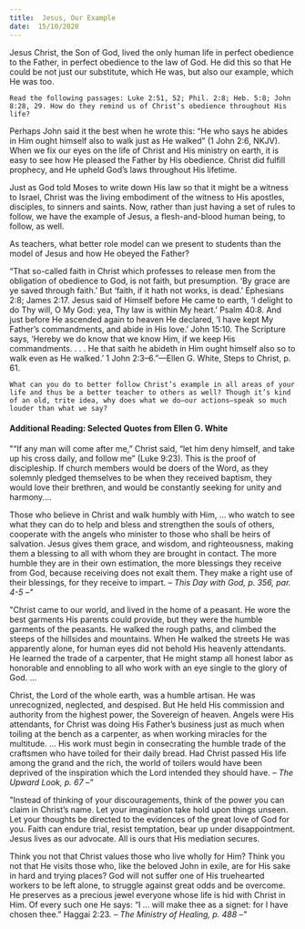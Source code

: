 ```yaml
---
title:  Jesus, Our Example
date:  15/10/2020
---
```


Jesus Christ, the Son of God, lived the only human life in perfect obedience to the Father, in perfect obedience to the law of God. He did this so that He could be not just our substitute, which He was, but also our example, which He was too.

`Read the following passages: Luke 2:51, 52; Phil. 2:8; Heb. 5:8; John 8:28, 29. How do they remind us of Christ’s obedience throughout His life?`

Perhaps John said it the best when he wrote this: “He who says he abides in Him ought himself also to walk just as He walked” (1 John 2:6, NKJV). When we fix our eyes on the life of Christ and His ministry on earth, it is easy to see how He pleased the Father by His obedience. Christ did fulfill prophecy, and He upheld God’s laws throughout His lifetime.

Just as God told Moses to write down His law so that it might be a witness to Israel, Christ was the living embodiment of the witness to His apostles, disciples, to sinners and saints. Now, rather than just having a set of rules to follow, we have the example of Jesus, a flesh-and-blood human being, to follow, as well.

As teachers, what better role model can we present to students than the model of Jesus and how He obeyed the Father?

“That so-called faith in Christ which professes to release men from the obligation of obedience to God, is not faith, but presumption. ‘By grace are ye saved through faith.’ But ‘faith, if it hath not works, is dead.’ Ephesians 2:8; James 2:17. Jesus said of Himself before He came to earth, ‘I delight to do Thy will, O My God: yea, Thy law is within My heart.’ Psalm 40:8. And just before He ascended again to heaven He declared, ‘I have kept My Father’s commandments, and abide in His love.’ John 15:10. The Scripture says, ‘Hereby we do know that we know Him, if we keep His commandments. . . . He that saith he abideth in Him ought himself also so to walk even as He walked.’ 1 John 2:3–6.”—Ellen G. White, Steps to Christ, p. 61.

`What can you do to better follow Christ’s example in all areas of your life and thus be a better teacher to others as well? Though it’s kind of an old, trite idea, why does what we do—our actions—speak so much louder than what we say?`

#### Additional Reading: Selected Quotes from Ellen G. White

"“If any man will come after me,” Christ said, “let him deny himself, and take up his cross daily, and follow me” (Luke 9:23). This is the proof of discipleship. If church members would be doers of the Word, as they solemnly pledged themselves to be when they received baptism, they would love their brethren, and would be constantly seeking for unity and harmony....

Those who believe in Christ and walk humbly with Him, ... who watch to see what they can do to help and bless and strengthen the souls of others, cooperate with the angels who minister to those who shall be heirs of salvation. Jesus gives them grace, and wisdom, and righteousness, making them a blessing to all with whom they are brought in contact. The more humble they are in their own estimation, the more blessings they receive from God, because receiving does not exalt them. They make a right use of their blessings, for they receive to impart. _– This Day with God, p. 356, par. 4-5 –"_

"Christ came to our world, and lived in the home of a peasant. He wore the best garments His parents could provide, but they were the humble garments of the peasants. He walked the rough paths, and climbed the steeps of the hillsides and mountains. When He walked the streets He was apparently alone, for human eyes did not behold His heavenly attendants. He learned the trade of a carpenter, that He might stamp all honest labor as honorable and ennobling to all who work with an eye single to the glory of God. ...

Christ, the Lord of the whole earth, was a humble artisan. He was unrecognized, neglected, and despised. But He held His commission and authority from the highest power, the Sovereign of heaven. Angels were His attendants, for Christ was doing His Father’s business just as much when toiling at the bench as a carpenter, as when working miracles for the multitude. ... His work must begin in consecrating the humble trade of the craftsmen who have toiled for their daily bread. Had Christ passed His life among the grand and the rich, the world of toilers would have been deprived of the inspiration which the Lord intended they should have. _– The Upward Look, p. 67 –"_

"Instead of thinking of your discouragements, think of the power you can claim in Christ’s name. Let your imagination take hold upon things unseen. Let your thoughts be directed to the evidences of the great love of God for you. Faith can endure trial, resist temptation, bear up under disappointment. Jesus lives as our advocate. All is ours that His mediation secures.

Think you not that Christ values those who live wholly for Him? Think you not that He visits those who, like the beloved John in exile, are for His sake in hard and trying places? God will not suffer one of His truehearted workers to be left alone, to struggle against great odds and be overcome. He preserves as a precious jewel everyone whose life is hid with Christ in Him. Of every such one He says: “I ... will make thee as a signet: for I have chosen thee.” Haggai 2:23. _– The Ministry of Healing, p. 488 –"_